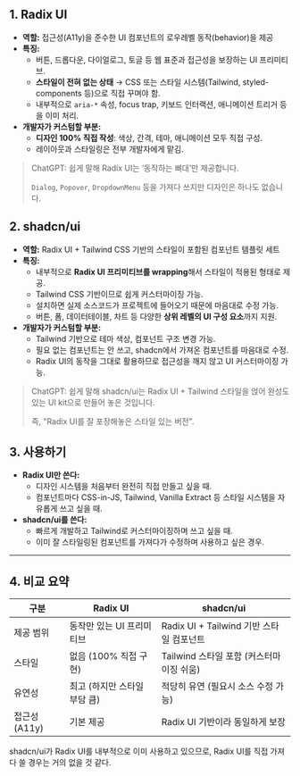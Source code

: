 ## 1. **Radix UI**

- **역할:** 접근성(A11y)을 준수한 UI 컴포넌트의 로우레벨 동작(behavior)을 제공
- **특징:**
  - 버튼, 드롭다운, 다이얼로그, 토글 등 웹 표준과 접근성을 보장하는 UI 프리미티브.
  - **스타일이 전혀 없는 상태** → CSS 또는 스타일 시스템(Tailwind, styled-components 등)으로 직접 꾸며야 함.
  - 내부적으로 `aria-*` 속성, focus trap, 키보드 인터랙션, 애니메이션 트리거 등을 이미 처리.
- **개발자가 커스텀할 부분:**
  - **디자인 100% 직접 작성**: 색상, 간격, 테마, 애니메이션 모두 직접 구성.
  - 레이아웃과 스타일링은 전부 개발자에게 맡김.

> ChatGPT:
> 쉽게 말해 Radix UI는 ‘동작하는 뼈대’만 제공합니다.
>
> `Dialog`, `Popover`, `DropdownMenu` 등을 가져다 쓰지만 디자인은 하나도 없습니다.

## 2. **shadcn/ui**

- **역할:** Radix UI + Tailwind CSS 기반의 스타일이 포함된 컴포넌트 템플릿 세트
- **특징:**
  - 내부적으로 **Radix UI 프리미티브를 wrapping**해서 스타일이 적용된 형태로 제공.
  - Tailwind CSS 기반이므로 쉽게 커스터마이징 가능.
  - 설치하면 실제 소스코드가 프로젝트에 들어오기 때문에 마음대로 수정 가능.
  - 버튼, 폼, 데이터테이블, 차트 등 다양한 **상위 레벨의 UI 구성 요소**까지 지원.
- **개발자가 커스텀할 부분:**
  - Tailwind 기반으로 테마 색상, 컴포넌트 구조 변경 가능.
  - 필요 없는 컴포넌트는 안 쓰고, shadcn에서 가져온 컴포넌트를 마음대로 수정.
  - Radix UI의 동작을 그대로 활용하므로 접근성을 깨지 않고 UI 커스터마이징 가능.

> ChatGPT:
> 쉽게 말해 shadcn/ui는 Radix UI + Tailwind 스타일을 얹어 완성도 있는 UI kit으로 만들어 놓은 것입니다.
>
> 즉, "Radix UI를 잘 포장해놓은 스타일 있는 버전".

## 3. 사용하기

- **Radix UI만 쓴다:**
  - 디자인 시스템을 처음부터 완전히 직접 만들고 싶을 때.
  - 컴포넌트마다 CSS-in-JS, Tailwind, Vanilla Extract 등 스타일 시스템을 자유롭게 쓰고 싶을 때.
- **shadcn/ui를 쓴다:**
  - 빠르게 개발하고 Tailwind로 커스터마이징하며 쓰고 싶을 때.
  - 이미 잘 스타일링된 컴포넌트를 가져다가 수정하며 사용하고 싶은 경우.

---

## 4. 비교 요약

| 구분         | Radix UI                     | shadcn/ui                                |
| ------------ | ---------------------------- | ---------------------------------------- |
| 제공 범위    | 동작만 있는 UI 프리미티브    | Radix UI + Tailwind 기반 스타일 컴포넌트 |
| 스타일       | 없음 (100% 직접 구현)        | Tailwind 스타일 포함 (커스터마이징 쉬움) |
| 유연성       | 최고 (하지만 스타일 부담 큼) | 적당히 유연 (필요시 소스 수정 가능)      |
| 접근성(A11y) | 기본 제공                    | Radix UI 기반이라 동일하게 보장          |

shadcn/ui가 Radix UI를 내부적으로 이미 사용하고 있으므로, Radix UI를 직접 가져다 쓸 경우는 거의 없을 것 같다.
